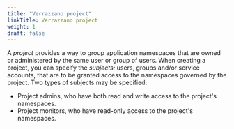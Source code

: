 ```yaml
---
title: "Verrazzano project"
linkTitle: Verrazzano project
weight: 1
draft: false
---
```


A _project_ provides a way to group application namespaces that are owned or administered by the same user or
group of users. When creating a project, you can specify the _subjects:_ users, groups and/or service accounts, that are
to be granted access to the namespaces governed by the project. Two types of subjects may be specified:
- Project admins, who have both read and write access to the project's namespaces.
- Project monitors, who have read-only access to the project's namespaces.
